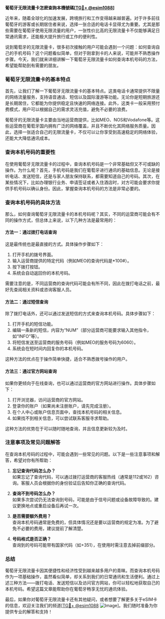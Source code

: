 **葡萄牙无限流量卡怎麽查詢本機號碼[[TG💪+ @esim1088](https://t.me/s/esim1088)]**

近年来，随着全球化的加速发展，跨境旅行和工作变得越来越普遍。对于许多前往葡萄牙的游客或长期居住者来说，选择一张合适的电话卡显得尤为重要。尤其是那些需要在葡萄牙使用无限流量的用户，一张性价比高的无限流量卡不仅能够满足日常通讯需求，还能极大提升旅行或工作的便利性。

说到葡萄牙的无限流量卡，很多初次接触的用户可能会遇到一个问题：如何查询自己的手机号码？这个问题看似简单，但对于刚拿到卡的人来说，可能并不熟悉操作步骤。今天，我们就来详细讲解一下葡萄牙无限流量卡如何查询本机号码的方法，希望能帮助到有需要的朋友。

### 葡萄牙无限流量卡的基本特点

首先，让我们了解一下葡萄牙无限流量卡的基本特点。这类电话卡通常提供不限量的网络流量服务，支持语音通话、短信以及国际漫游等功能。无论你是短期旅游还是长期居住，它都能为你提供稳定且快速的网络连接。此外，这类卡一般采用预付费模式，用户可以根据自己的需求灵活充值，避免不必要的浪费。

葡萄牙的无限流量卡主要由当地运营商提供，比如MEO、NOS和Vodafone等。这些运营商在葡萄牙国内拥有广泛的网络覆盖，并且不断优化其网络服务质量。因此，选择一张适合自己的无限流量卡，不仅可以让你享受到高速稳定的网络体验，还能大大降低通讯成本。

### 查询本机号码的重要性

在使用葡萄牙无限流量卡的过程中，查询本机号码是一个非常基础但又不可或缺的操作。为什么呢？首先，手机号码是我们在葡萄牙进行通讯的基础信息。无论是接听电话、发送短信，还是与家人朋友保持联系，都需要知道自己的号码。其次，在某些情况下，比如办理银行业务、申请签证或者入住酒店时，对方可能会要求你提供手机号码以确认身份。因此，掌握查询本机号码的方法是非常必要的。

### 查询本机号码的具体方法

那么，如何查询葡萄牙无限流量卡的本机号码呢？其实，不同的运营商可能会有不同的操作方式，但总体上来说，以下几种方法是最常用的：

#### 方法一：通过拨打电话查询

这是最传统也是最直接的方式。具体操作步骤如下：

1. 打开手机的拨号界面。
2. 输入运营商提供的特定代码（例如MEO的查询代码是*100#）。
3. 按下拨打按钮。
4. 系统会自动返回你的本机号码。

需要注意的是，不同运营商的查询代码可能会有所不同，因此在拨打电话之前，最好先查阅相关资料或咨询客服人员。

#### 方法二：通过短信查询

除了拨打电话外，还可以通过发送短信的方式来查询本机号码。具体步骤如下：

1. 打开手机的短信功能。
2. 编辑一条新的短信，内容为“NUM”（部分运营商可能要求输入其他指令，如“INFO”等）。
3. 将短信发送至运营商的服务号码（例如MEO的服务号码为6060）。
4. 系统会在短时间内回复你的本机号码。

这种方法的优点在于操作简单快捷，适合不熟悉拨号操作的用户。

#### 方法三：通过官方网站查询

如果你更倾向于在线查询，也可以通过运营商的官方网站进行操作。具体步骤如下：

1. 打开浏览器，访问运营商的官方网站。
2. 登录你的账户（如果尚未注册账户，请先完成注册）。
3. 在个人中心或账户信息页面中，查找本机号码的相关信息。
4. 如果找不到相关信息，可以尝试联系客服寻求帮助。

这种方法的优势在于可以随时随地查询，并且信息更新较为及时。

### 注意事项及常见问题解答

在查询本机号码的过程中，可能会遇到一些常见的问题。以下是一些注意事项和解答，希望对你有所帮助：

1. **忘记查询代码怎么办？**  
   如果忘记了查询代码，可以通过拨打运营商的客服热线（通常是112或162）咨询。客服人员会根据你的身份验证后告知你正确的查询代码。

2. **查询不到号码怎么办？**  
   如果多次尝试仍无法查询到号码，可能是由于信号问题或设备故障导致的。建议更换地点或重启设备后再试一次。

3. **是否需要额外费用？**  
   查询本机号码通常是免费的，但具体情况还是要以运营商的规定为准。为了避免不必要的费用，建议提前了解清楚。

4. **号码格式是否正确？**  
   查询到的号码可能带有国家代码（如+351），在使用时需注意去掉前缀部分。

### 总结

葡萄牙无限流量卡因其便捷性和经济性受到越来越多用户的青睐。而查询本机号码作为一项基础操作，虽然看似简单，却关系到我们的日常通讯和生活便利。通过上述三种方法——拨打电话、发送短信以及访问官方网站，你可以轻松地获取自己的本机号码。希望这篇文章能帮助你在葡萄牙畅享无忧的通讯体验。

最后，如果你对葡萄牙无限流量卡还有其他疑问，或者想要了解更多关于eSIM卡的信息，欢迎关注我们的频道[[TG💪+ @esim1088](https://t.me/s/esim1088) ![Image](https://i.postimg.cc/4NQfJmqS/Snipaste-2025-05-13-00-14-12.png)]。我们随时准备为你提供专业的解答和支持！